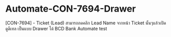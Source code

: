 # Automate-CON-7694-Drawer
[CON-7694] - Ticket (Lead) สามารถกดคลิก Lead Name จากหน้า Ticket นั้นๆแล้วเปิดดูดีเทล เป็นแบบ Drawer ได้
BCD Bank Automate test
